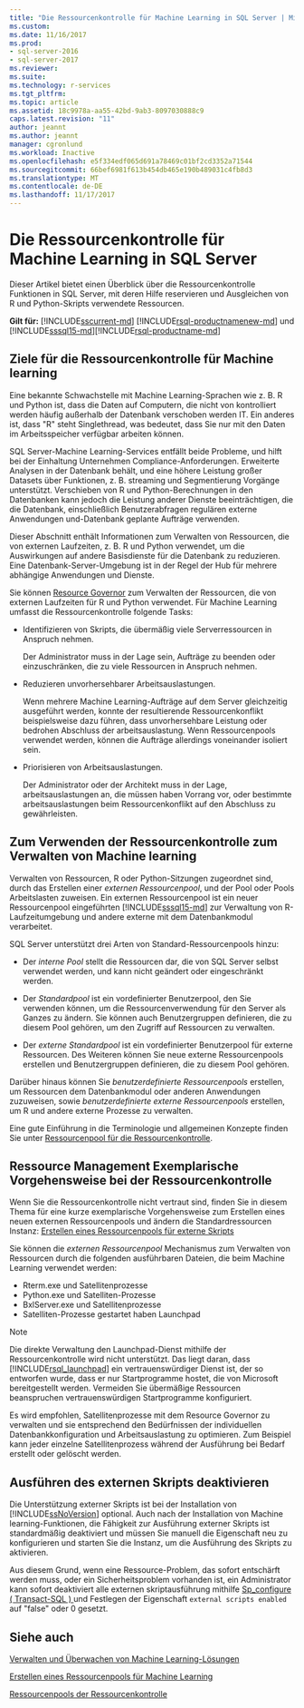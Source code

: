 ```yaml
---
title: "Die Ressourcenkontrolle für Machine Learning in SQL Server | Microsoft Docs"
ms.custom: 
ms.date: 11/16/2017
ms.prod:
- sql-server-2016
- sql-server-2017
ms.reviewer: 
ms.suite: 
ms.technology: r-services
ms.tgt_pltfrm: 
ms.topic: article
ms.assetid: 18c9978a-aa55-42bd-9ab3-8097030888c9
caps.latest.revision: "11"
author: jeannt
ms.author: jeannt
manager: cgronlund
ms.workload: Inactive
ms.openlocfilehash: e5f334edf065d691a78469c01bf2cd3352a71544
ms.sourcegitcommit: 66bef6981f613b454db465e190b489031c4fb8d3
ms.translationtype: MT
ms.contentlocale: de-DE
ms.lasthandoff: 11/17/2017
---
```

# <a name="resource-governance-for-machine-learning-in-sql-server"></a>Die Ressourcenkontrolle für Machine Learning in SQL Server

Dieser Artikel bietet einen Überblick über die Ressourcenkontrolle Funktionen in SQL Server, mit deren Hilfe reservieren und Ausgleichen von R und Python-Skripts verwendete Ressourcen.

**Gilt für:** [!INCLUDE[sscurrent-md](../../includes/sscurrent-md.md)] 
 [!INCLUDE[rsql-productnamenew-md](../../includes/rsql-productnamenew-md.md)] und [!INCLUDE[sssql15-md](../../includes/sssql15-md.md)][!INCLUDE[rsql-productname-md](../../includes/rsql-productname-md.md)]

## <a name="goals-of-resource-governance-for-machine-learning"></a>Ziele für die Ressourcenkontrolle für Machine learning

Eine bekannte Schwachstelle mit Machine Learning-Sprachen wie z. B. R und Python ist, dass die Daten auf Computern, die nicht von kontrolliert werden häufig außerhalb der Datenbank verschoben werden IT. Ein anderes ist, dass "R" steht Singlethread, was bedeutet, dass Sie nur mit den Daten im Arbeitsspeicher verfügbar arbeiten können. 

SQL Server-Machine Learning-Services entfällt beide Probleme, und hilft bei der Einhaltung Unternehmen Compliance-Anforderungen. Erweiterte Analysen in der Datenbank behält, und eine höhere Leistung großer Datasets über Funktionen, z. B. streaming und Segmentierung Vorgänge unterstützt. Verschieben von R und Python-Berechnungen in den Datenbanken kann jedoch die Leistung anderer Dienste beeinträchtigen, die die Datenbank, einschließlich Benutzerabfragen regulären externe Anwendungen und-Datenbank geplante Aufträge verwenden.

Dieser Abschnitt enthält Informationen zum Verwalten von Ressourcen, die von externen Laufzeiten, z. B. R und Python verwendet, um die Auswirkungen auf andere Basisdienste für die Datenbank zu reduzieren. Eine Datenbank-Server-Umgebung ist in der Regel der Hub für mehrere abhängige Anwendungen und Dienste.

Sie können [Resource Governor](../../relational-databases/resource-governor/resource-governor.md) zum Verwalten der Ressourcen, die von externen Laufzeiten für R und Python verwendet.  Für Machine Learning umfasst die Ressourcenkontrolle folgende Tasks:

+ Identifizieren von Skripts, die übermäßig viele Serverressourcen in Anspruch nehmen.
  
     Der Administrator muss in der Lage sein, Aufträge zu beenden oder einzuschränken, die zu viele Ressourcen in Anspruch nehmen.
  
+ Reduzieren unvorhersehbarer Arbeitsauslastungen.
  
     Wenn mehrere Machine Learning-Aufträge auf dem Server gleichzeitig ausgeführt werden, konnte der resultierende Ressourcenkonflikt beispielsweise dazu führen, dass unvorhersehbare Leistung oder bedrohen Abschluss der arbeitsauslastung. Wenn Ressourcenpools verwendet werden, können die Aufträge allerdings voneinander isoliert sein.
  
-   Priorisieren von Arbeitsauslastungen.
  
     Der Administrator oder der Architekt muss in der Lage, arbeitsauslastungen an, die müssen haben Vorrang vor, oder bestimmte arbeitsauslastungen beim Ressourcenkonflikt auf den Abschluss zu gewährleisten.

## <a name="how-to-use-resource-governor-to-manage-machine-learning"></a>Zum Verwenden der Ressourcenkontrolle zum Verwalten von Machine learning
 
Verwalten von Ressourcen, R oder Python-Sitzungen zugeordnet sind, durch das Erstellen einer *externen Ressourcenpool*, und der Pool oder Pools Arbeitslasten zuweisen. Ein externen Ressourcenpool ist ein neuer Ressourcenpool eingeführten [!INCLUDE[sssql15-md](../../includes/sssql15-md.md)] zur Verwaltung von R-Laufzeitumgebung und andere externe mit dem Datenbankmodul verarbeitet.

SQL Server unterstützt drei Arten von Standard-Ressourcenpools hinzu: 
  
-   Der *interne Pool* stellt die Ressourcen dar, die von SQL Server selbst verwendet werden, und kann nicht geändert oder eingeschränkt werden.
  
-   Der *Standardpool* ist ein vordefinierter Benutzerpool, den Sie verwenden können, um die Ressourcenverwendung für den Server als Ganzes zu ändern. Sie können auch Benutzergruppen definieren, die zu diesem Pool gehören, um den Zugriff auf Ressourcen zu verwalten.
  
-   Der *externe Standardpool* ist ein vordefinierter Benutzerpool für externe Ressourcen. Des Weiteren können Sie neue externe Ressourcenpools erstellen und Benutzergruppen definieren, die zu diesem Pool gehören.
  
 Darüber hinaus können Sie *benutzerdefinierte Ressourcenpools* erstellen, um Ressourcen dem Datenbankmodul oder anderen Anwendungen zuzuweisen, sowie *benutzerdefinierte externe Ressourcenpools* erstellen, um R und andere externe Prozesse zu verwalten.
  
 Eine gute Einführung in die Terminologie und allgemeinen Konzepte finden Sie unter [Ressourcenpool für die Ressourcenkontrolle](../../relational-databases/resource-governor/resource-governor-resource-pool.md).

  
## <a name="resource-management-walkthrough-with-resource-governor"></a>Ressource Management Exemplarische Vorgehensweise bei der Ressourcenkontrolle

Wenn Sie die Ressourcenkontrolle nicht vertraut sind, finden Sie in diesem Thema für eine kurze exemplarische Vorgehensweise zum Erstellen eines neuen externen Ressourcenpools und ändern die Standardressourcen Instanz: [Erstellen eines Ressourcenpools für externe Skripts](../../advanced-analytics/r/how-to-create-a-resource-pool-for-r.md)
  
 Sie können die *externen Ressourcenpool* Mechanismus zum Verwalten von Ressourcen durch die folgenden ausführbaren Dateien, die beim Machine Learning verwendet werden:

+ Rterm.exe und Satellitenprozesse
+ Python.exe und Satelliten-Prozesse
+ BxlServer.exe und Satellitenprozesse
+ Satelliten-Prozesse gestartet haben Launchpad
  
> [!NOTE]
> 
> Die direkte Verwaltung den Launchpad-Dienst mithilfe der Ressourcenkontrolle wird nicht unterstützt. Das liegt daran, dass [!INCLUDE[rsql_launchpad](../../includes/rsql-launchpad-md.md)] ein vertrauenswürdiger Dienst ist, der so entworfen wurde, dass er nur Startprogramme hostet, die von Microsoft bereitgestellt werden. Vermeiden Sie übermäßige Ressourcen beanspruchen vertrauenswürdigen Startprogramme konfiguriert.
>   
> Es wird empfohlen, Satellitenprozesse mit dem Resource Governor zu verwalten und sie entsprechend den Bedürfnissen der individuellen Datenbankkonfiguration und Arbeitsauslastung zu optimieren.  Zum Beispiel kann jeder einzelne Satellitenprozess während der Ausführung bei Bedarf erstellt oder gelöscht werden.
  
## <a name="disable-external-script-execution"></a>Ausführen des externen Skripts deaktivieren

Die Unterstützung externer Skripts ist bei der Installation von [!INCLUDE[ssNoVersion](../../includes/ssnoversion-md.md)] optional. Auch nach der Installation von Machine learning-Funktionen, die Fähigkeit zur Ausführung externer Skripts ist standardmäßig deaktiviert und müssen Sie manuell die Eigenschaft neu zu konfigurieren und starten Sie die Instanz, um die Ausführung des Skripts zu aktivieren.

Aus diesem Grund, wenn eine Ressource-Problem, das sofort entschärft werden muss, oder ein Sicherheitsproblem vorhanden ist, ein Administrator kann sofort deaktiviert alle externen skriptausführung mithilfe [Sp_configure &#40; Transact-SQL &#41; ](../../relational-databases/system-stored-procedures/sp-configure-transact-sql.md) und Festlegen der Eigenschaft `external scripts enabled` auf "false" oder 0 gesetzt.
  
## <a name="see-also"></a>Siehe auch

[Verwalten und Überwachen von Machine Learning-Lösungen](../../advanced-analytics/r/managing-and-monitoring-r-solutions.md)

[Erstellen eines Ressourcenpools für Machine Learning](../../advanced-analytics/r/how-to-create-a-resource-pool-for-r.md)

[Ressourcenpools der Ressourcenkontrolle](../../relational-databases/resource-governor/resource-governor-resource-pool.md)
